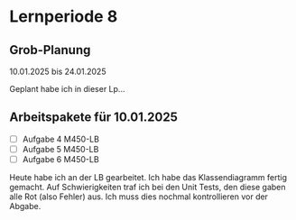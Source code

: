 # Lernperiode 8

## Grob-Planung

10.01.2025 bis 24.01.2025

Geplant habe ich in dieser Lp...

## Arbeitspakete für 10.01.2025

- [ ] Aufgabe 4 M450-LB
- [ ] Aufgabe 5 M450-LB
- [ ] Aufgabe 6 M450-LB

Heute habe ich an der LB gearbeitet. Ich habe das Klassendiagramm fertig gemacht. Auf Schwierigkeiten traf ich bei den Unit Tests, den diese gaben alle Rot (also Fehler) aus. Ich muss dies nochmal kontrollieren vor der Abgabe.
